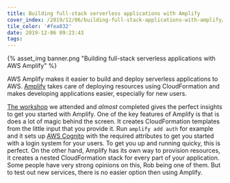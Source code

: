 ```yaml
---
title: Building full-stack serverless applications with Amplify
cover_index: /2019/12/06/building-full-stack-applications-with-amplify/index.png
tile_color: '#fea832'
date: 2019-12-06 09:23:43
tags:
---
```

{% asset_img banner.png "Building full-stack serverless applications with AWS Amplify" %}

AWS Amplify makes it easier to build and deploy serverless applications to AWS. [Amplify](https://github.com/aws-amplify/amplify-js) takes care of deploying resources using CloudFormation and makes developing applications easier, especially for new users.

[The workshop](https://github.com/aws-samples/aws-reinvent-2019-mobile-workshops/tree/master/MOB303) we attended and *almost* completed gives the perfect insights to get you started with Amplify. One of the key features of Amplify is that is does a lot of magic behind the screen. It creates CloudFormation templates from the little input that you provide it. Run `amplify add auth` for example and it sets up [AWS Cognito](https://aws.amazon.com/cognito/) with the required attributes to get you started with a login system for your users. To get you up and running quicky, this is perfect. On the other hand, Amplify has its own way to provision resources, it creates a nested CloudFormation stack for every part of your application. Some people have very strong opinions on this, Rob being one of them. But to test out new services, there is no easier option then using Amplify.